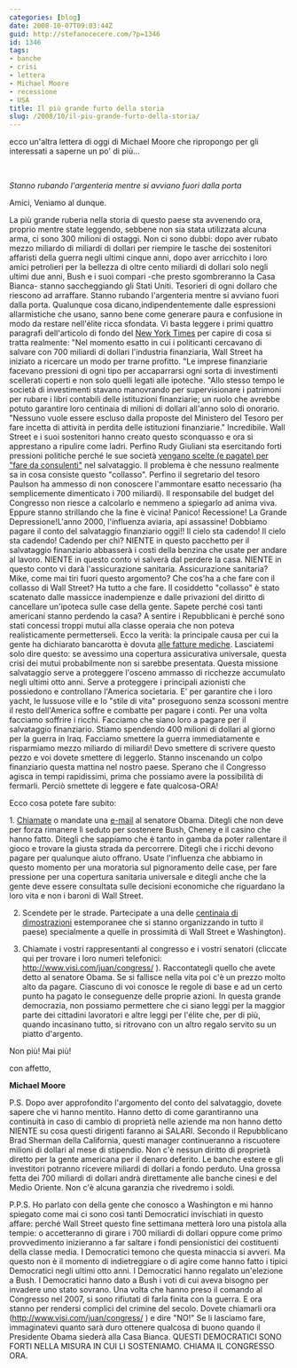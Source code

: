 ```yaml
---
categories: [blog]
date: 2008-10-07T09:03:44Z
guid: http://stefanocecere.com/?p=1346
id: 1346
tags:
- banche
- crisi
- lettera
- Michael Moore
- recessione
- USA
title: Il più grande furto della storia
slug: /2008/10/il-piu-grande-furto-della-storia/
---
```


ecco un'altra lettera di oggi di Michael Moore che ripropongo per gli interessati a saperne un po' di più…

 

_Stanno rubando l'argenteria mentre si avviano fuori dalla porta_
  
Amici, Veniamo al dunque.
  
La più grande ruberia nella storia di questo paese sta avvenendo ora, proprio mentre state leggendo, sebbene non sia stata utilizzata alcuna arma, ci sono 300 milioni di ostaggi. Non ci sono dubbi: dopo aver rubato mezzo miliardo di miliardi di dollari per riempire le tasche dei sostenitori affaristi della guerra negli ultimi cinque anni, dopo aver arricchito i loro amici petrolieri per la bellezza di oltre cento miliardi di dollari solo negli ultimi due anni, Bush e i suoi compari -che presto sgombreranno la Casa Bianca- stanno saccheggiando gli Stati Uniti. Tesorieri di ogni dollaro che riescono ad arraffare. Stanno rubando l'argenteria mentre si avviano fuori dalla porta. Qualunque cosa dicano,indipendentemente dalle espressioni allarmistiche che usano, sanno bene come generare paura e confusione in modo da restare nell'élite ricca sfondata. Vi basta leggere i primi quattro paragrafi dell'articolo di fondo del [New York Times](http://www.nytimes.com/2008/09/22/business/22lobby.html) per capire di cosa si tratta realmente: "Nel momento esatto in cui i politicanti cercavano di salvare con 700 miliardi di dollari l'industria finanziaria, Wall Street ha iniziato a ricercare un modo per trarne profitto. "Le imprese finanziarie facevano pressioni di ogni tipo per accaparrarsi ogni sorta di investimenti scellerati coperti e non solo quelli legati alle ipoteche. "Allo stesso tempo le società di investimenti stavano manovrando per supervisionare i patrimoni per rubare i libri contabili delle istituzioni finanziarie; un ruolo che avrebbe potuto garantire loro centinaia di milioni di dollari all'anno solo di onorario. "Nessuno vuole essere escluso dalla proposte del Ministero del Tesoro per fare incetta di attività in perdita delle istituzioni finanziarie." Incredibile. Wall Street e i suoi sostenitori hanno creato questo sconquasso e ora si apprestano a ripulire come ladri. Perfino Rudy Giuliani sta esercitando forti pressioni politiche perché le sue società <a href="http://www.nydailynews.com/news/politics/2008/09/25/2008-09-25_rudy_giulianis_crass_opportunism_reflect.html" target="_blank">vengano scelte (e pagate) per "fare da consulenti"</a> nel salvataggio. Il problema è che nessuno realmente sa in cosa consiste questo "collasso". Perfino il segretario del tesoro Paulson ha ammesso di non conoscere l'ammontare esatto necessario (ha semplicemente dimenticato i 700 miliardi). Il responsabile del budget del Congresso non riesce a calcolarlo e nemmeno a spiegarlo ad anima viva. Eppure stanno strillando che la fine è vicina! Panico! Recessione! La Grande Depressione!L'anno 2000, l'influenza aviaria, api assassine! Dobbiamo pagare il conto del salvataggio finanziario oggi!! Il cielo sta cadendo! Il cielo sta cadendo! Cadendo per chi? NIENTE in questo pacchetto per il salvataggio finanziario abbasserà i costi della benzina che usate per andare al lavoro. NIENTE in questo conto vi salverà dal perdere la casa. NIENTE in questo conto vi darà l'assicurazione sanitaria. Assicurazione sanitaria? Mike, come mai tiri fuori questo argomento? Che cos'ha a che fare con il collasso di Wall Street? Ha tutto a che fare. Il cosiddetto "collasso" è stato scatenato dalle massicce inadempienze e dalle privazioni del diritto di cancellare un'ipoteca sulle case della gente. Sapete perché così tanti americani stanno perdendo la casa? A sentire i Repubblicani è perché sono stati concessi troppi mutui alla classe operaia che non poteva realisticamente permetterseli. Ecco la verità: la principale causa per cui la gente ha dichiarato bancarotta è dovuta <a href="http://www.nytimes.com/2005/02/02/business/02insure.html" target="_blank">alle fatture mediche</a>. Lasciatemi solo dire questo: se avessimo una copertura assicurativa universale, questa crisi dei mutui probabilmente non si sarebbe presentata. Questa missione salvataggio serve a proteggere l'osceno ammasso di ricchezze accumulato negli ultimi otto anni. Serve a proteggere i principali azionisti che possiedono e controllano l'America societaria. E' per garantire che i loro yacht, le lussuose ville e lo "stile di vita" proseguono senza scossoni mentre il resto dell'America soffre e combatte per pagare i conti. Per una volta facciamo soffrire i ricchi. Facciamo che siano loro a pagare per il salvataggio finanziario. Stiamo spendendo 400 milioni di dollari al giorno per la guerra in Iraq. Facciamo smettere la guerra immediatamente e risparmiamo mezzo miliardo di miliardi! Devo smettere di scrivere questo pezzo e voi dovete smettere di leggerlo. Stanno inscenando un colpo finanziario questa mattina nel nostro paese. Sperano che il Congresso agisca in tempi rapidissimi, prima che possiamo avere la possibilità di fermarli. Perciò smettete di leggere e fate qualcosa-ORA!

Ecco cosa potete fare subito:

1. <a href="http://www.visi.com/juan/congress/cgi-bin/newmemberbio.cgi?lang=&member=ILJR&site=ctc&address=&city=&state=IL&zipcode=&plusfour=%20" target="_blank">Chiamate</a> o mandate una <a href="http://my.barackobama.com/page/s/contact2%20" target="_blank">e-mail</a> al senatore Obama. Ditegli che non deve per forza rimanere lì seduto per sostenere Bush, Cheney e il casino che hanno fatto. Ditegli che sappiamo che è tanto in gamba da poter rallentare il gioco e trovare la giusta strada da percorrere. Ditegli che i ricchi devono pagare per qualunque aiuto offrano. Usate l'influenza che abbiamo in questo momento per una moratoria sul pignoramento delle case, per fare pressione per una copertura sanitaria universale e ditegli anche che la gente deve essere consultata sulle decisioni economiche che riguardano la loro vita e non i baroni di Wall Street.

2. Scendete per le strade. Partecipate a una delle <a href="http://truemajority.wiredforchange.com/event/distributedEventCalendar.jsp%20" target="_blank">centinaia di dimostrazioni</a> estemporanee che si stanno organizzando in tutto il paese) specialmente a quelle in prossimità di Wall Street e Washington).

3. Chiamate i vostri rappresentanti al congresso e i vostri senatori (cliccate qui per trovare i loro numeri telefonici: <http://www.visi.com/juan/congress/> ). Raccontategli quello che avete detto al senatore Obama. Se si fallisce nella vita poi c'è un prezzo molto alto da pagare. Ciascuno di voi conosce le regole di base e ad un certo punto ha pagato le conseguenze delle proprie azioni. In questa grande democrazia, non possiamo permettere che ci siano leggi per la maggior parte dei cittadini lavoratori e altre leggi per l'élite che, per di più, quando incasinano tutto, si ritrovano con un altro regalo servito su un piatto d'argento.
  
Non più! Mai più!

con affetto,
  
 **Michael Moore**

P.S. Dopo aver approfondito l'argomento del conto del salvataggio, dovete sapere che vi hanno mentito. Hanno detto di come garantiranno una continuità in caso di cambio di proprietà nelle aziende ma non hanno detto NIENTE su cosa questi dirigenti faranno ai SALARI. Secondo il Repubblicano Brad Sherman della California, questi manager continueranno a riscuotere milioni di dollari al mese di stipendio. Non c'è nessun diritto di proprietà diretto per la gente americana per il denaro deferito. Le banche estere e gli investitori potranno ricevere miliardi di dollari a fondo perduto. Una grossa fetta dei 700 miliardi di dollari andrà direttamente alle banche cinesi e del Medio Oriente. Non c'è alcuna garanzia che rivedremo i soldi.

P.P.S. Ho parlato con della gente che conosco a Washington e mi hanno spiegato come mai ci sono così tanti Democratici invischiati in questo affare: perché Wall Street questo fine settimana metterà loro una pistola alla tempie: o accetteranno di girare i 700 miliardi di dollari oppure come primo provvedimento inizieranno a far saltare i fondi pensionistici dei costituenti della classe media. I Democratici temono che questa minaccia si avveri. Ma questo non è il momento di indietreggiare o di agire come hanno fatto i tipici Democratici negli ultimi otto anni. I Democratici hanno regalato un'elezione a Bush. I Democratici hanno dato a Bush i voti di cui aveva bisogno per invadere uno stato sovrano. Una volta che hanno preso il comando al Congresso nel 2007, si sono rifiutati di farla finita con la guerra. E ora stanno per rendersi complici del crimine del secolo. Dovete chiamarli ora (http://www.visi.com/juan/congress/ ) e dire "NO!" Se li lasciamo fare, immaginatevi quanto sarà duro ottenere qualcosa di buono quando il Presidente Obama siederà alla Casa Bianca. QUESTI DEMOCRATICI SONO FORTI NELLA MISURA IN CUI LI SOSTENIAMO. CHIAMA IL CONGRESSO ORA.